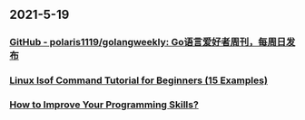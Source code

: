 
## 2021-5-19

### [GitHub - polaris1119/golangweekly: Go语言爱好者周刊，每周日发布](https://github.com/polaris1119/golangweekly)

### [Linux lsof Command Tutorial for Beginners (15 Examples)](https://www.howtoforge.com/linux-lsof-command/)

### [How to Improve Your Programming Skills?](https://www.decipherzone.com/blog-detail/how-improve-programming-skills)